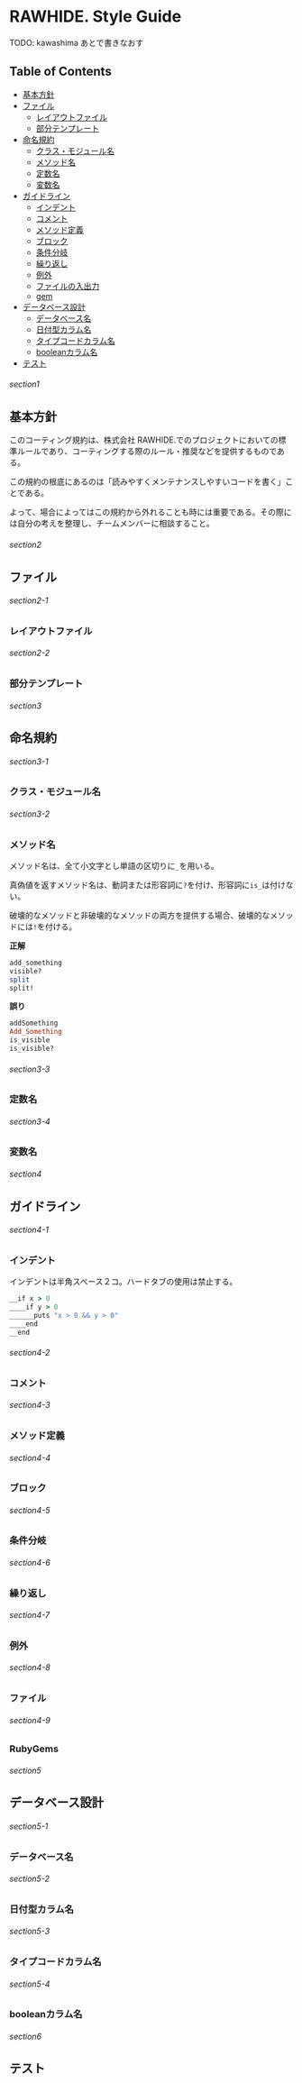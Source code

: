 # RAWHIDE. Style Guide

TODO: kawashima あとで書きなおす

## Table of Contents
* [基本方針](#section1)
* [ファイル](#section2)
  * [レイアウトファイル](#section2-1)
  * [部分テンプレート](#section2-2)
* [命名規約](#section3)
  * [クラス・モジュール名](#section3-1)
  * [メソッド名](#section3-2)
  * [定数名](#section3-3)
  * [変数名](#section3-4)
* [ガイドライン](#section4)
  * [インデント](#section4-1)
  * [コメント](#section4-2)
  * [メソッド定義](#section4-3)
  * [ブロック](#section4-4)
  * [条件分岐](#section4-5)
  * [繰り返し](#section4-6)
  * [例外](#section4-7)
  * [ファイルの入出力](#section4-8)
  * [gem](#section4-9)
* [データベース設計](#section5)
  * [データベース名](#section5-1)
  * [日付型カラム名](#section5-2)
  * [タイプコードカラム名](#section5-3)
  * [booleanカラム名](#section5-4)
* [テスト](#section6)


###### section1
## 基本方針
このコーティング規約は、株式会社 RAWHIDE.でのプロジェクトにおいての標準ルールであり、コーティングする際のルール・推奨などを提供するものである。

この規約の根底にあるのは「読みやすくメンテナンスしやすいコードを書く」ことである。

よって、場合によってはこの規約から外れることも時には重要である。その際には自分の考えを整理し、チームメンバーに相談すること。

###### section2
## ファイル

###### section2-1
### レイアウトファイル

###### section2-2
### 部分テンプレート

###### section3
## 命名規約

###### section3-1
### クラス・モジュール名

###### section3-2
### メソッド名
メソッド名は、全て小文字とし単語の区切りに`_`を用いる。

真偽値を返すメソッド名は、動詞または形容詞に`?`を付け、形容詞に`is_`は付けない。

破壊的なメソッドと非破壊的なメソッドの両方を提供する場合、破壊的なメソッドには`!`を付ける。

**正解**
```ruby
add_something
visible?
split
split!
```

**誤り**
```ruby
addSomething
Add_Something
is_visible
is_visible?
```

###### section3-3
### 定数名

###### section3-4
### 変数名

###### section4
## ガイドライン

###### section4-1
### インデント
インデントは半角スペース２コ。ハードタブの使用は禁止する。

```ruby
__if x > 0
____if y > 0
______puts "x > 0 && y > 0"
____end
__end
```

###### section4-2
### コメント

###### section4-3
### メソッド定義

###### section4-4
### ブロック

###### section4-5
### 条件分岐

###### section4-6
### 繰り返し

###### section4-7
### 例外

###### section4-8
### ファイル

###### section4-9
### RubyGems

###### section5
## データベース設計

###### section5-1
### データベース名

###### section5-2
### 日付型カラム名

###### section5-3
### タイプコードカラム名

###### section5-4
### booleanカラム名

###### section6
## テスト


